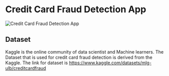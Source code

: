 # Credit Card Fraud Detection App

![Credit Card Fraud Detection App](https://github.com/AmandeepkaurCSE/CreditCard/assets/64351796/03b1da68-98cb-4ac5-81cc-3bb1c58d3f06)

## Dataset
Kaggle is the online community of data scientist and Machine learners.
The Dataset that is used for credit card fraud detection is derived from the Kaggle.
The link for dataset is https://www.kaggle.com/datasets/mlg-ulb/creditcardfraud 
